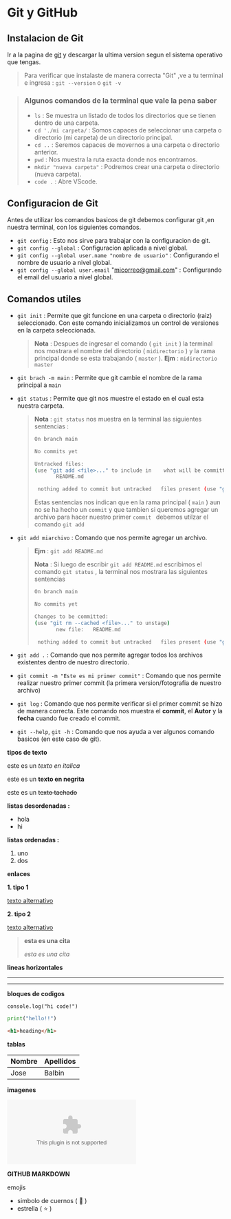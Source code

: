 # **Git y GitHub**

## **Instalacion de Git**
Ir a la pagina de 
[git](https://git-scm.com/ "git")
y descargar la ultima version segun el sistema operativo que tengas.

> Para verificar que instalaste de manera correcta "Git" ,ve a tu terminal e ingresa : `git --version` o `git -v` 

> ### **Algunos comandos de la terminal que vale la pena saber**
>
> * `ls` : Se muestra un listado de todos los directorios que se tienen dentro de una carpeta.
> * `cd './mi carpeta/` : Somos capaces de seleccionar una carpeta o directorio (mi carpeta) de un directorio principal.
> * `cd ..` : Seremos capaces de movernos a una carpeta o directorio anterior. 
> * `pwd` : Nos muestra la ruta exacta donde nos encontramos.
> * `mkdir "nueva carpeta"` : Podremos crear una carpeta o directorio (nueva carpeta).
> * `code .` : Abre VScode. 

## **Configuracion de Git**

Antes de utilizar los comandos basicos de git debemos configurar git ,en nuestra terminal, con los siguientes comandos.
* `git config` : Esto nos sirve para trabajar con la configuracion de git. 
* `git config --global` : Configuracion aplicada a nivel global. 
* `git config --global user.name "nombre de usuario"` : Configurando el nombre de usuario a nivel global. 
* `git config --global user.email` "micorreo@gmail.com" : Configurando el email del usuario a nivel global.

## **Comandos utiles**
* `git init` : Permite que git funcione en una carpeta o directorio (raiz) seleccionado. Con este comando inicializamos un control de versiones en la carpeta seleccionada.

  > **Nota** : Despues de ingresar el comando ( `git init` ) la terminal nos mostrara el nombre del directorio ( `midirectorio` ) y la rama principal donde se esta trabajando ( `master` ). **Ejm** : `midirectorio master`
* `git brach -m main` : Permite que git cambie el nombre de la rama principal a  `main`
*  `git status` : Permite que git nos muestre el estado en el cual esta nuestra carpeta.
   > **Nota** : `git status` nos muestra en la terminal las siguientes sentencias :
   >
   >  ```bash 
   >  On branch main
   > 
   >  No commits yet
   >  
   >  Untracked files:
   >  (use "git add <file>..." to include in    what will be committed)
   >         README.md
   > 
   >   nothing added to commit but untracked   files present (use "git add" to track)
   >  ```
   > Estas sentencias nos indican que en la rama principal ( `main` ) aun no se ha hecho un `commit` y que tambien si queremos agregar un archivo para hacer nuestro primer `commit ` debemos utilzar el comando `git add`
*  `git add miarchivo` : Comando que nos permite agregar un archivo. 
   > **Ejm** : `git add README.md`
   >
   > **Nota** : Si luego de escribir `git add README.md` escribimos el comando `git status` , la terminal nos mostrara las siguientes sentencias
   >
   >  ```bash 
   >  On branch main
   > 
   >  No commits yet
   >  
   >  Changes to be committed:
   >  (use "git rm --cached <file>..." to unstage)
   >         new file:   README.md
   > 
   >   nothing added to commit but untracked   files present (use "git add" to track)
   >  ``` 

* `git add .` : Comando que nos permite agregar todos los archivos existentes dentro de nuestro directorio.
* `git commit -m "Este es mi primer commit"` : Comando que nos permite realizar nuestro primer commit (la primera version/fotografia de nuestro archivo)
* `git log` : Comando que nos permite verificar si el primer commit se hizo de manera correcta. Este comando nos muestra el **commit**, el **Autor** y la **fecha** cuando fue creado el commit.
* `git --help`, `git -h` : Comando que nos ayuda a ver algunos comando basicos (en este caso de git). 





<!-- * algunos codigos de markdown -->
**tipos de texto**

este es un *texto en italica*

este es un **texto en negrita**

este es un ~~texto tachado~~

**listas desordenadas :**

* hola
* hi

**listas ordenadas :**

1. uno
2. dos

**enlaces**

**1. tipo 1**

[texto alternativo](www.google.com)

**2. tipo 2**

[texto alternativo](www.google.com "google")

> **esta es una cita**
> 
> *esta es una cita*

**lineas horizontales**

---
---

**bloques de codigos**

`console.log("hi code!")`

```python
print("hello!!")
```
```html
<h1>heading</h1>
```

**tablas**

| Nombre | Apellidos |
|--------|-----------|
| Jose   | Balbin    |

**imagenes**

![imagen](www.google.com "google")

<!--* GITHUB MARKDOWN -->
**GITHUB MARKDOWN**

emojis 

* simbolo de cuernos  ( :metal: )
* estrella ( :star: )
